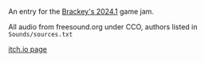 An entry for the [Brackey's 2024.1](https://itch.io/jam/brackeys-11) game jam.

All audio from freesound.org under CCO, authors listed in `Sounds/sources.txt`

[itch.io page](https://trainb0y.itch.io/todo-name)